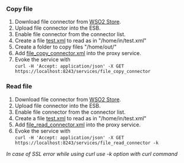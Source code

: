 ### Copy file
1. Download file connector from [WSO2 Store](https://store.wso2.com/store/assets/esbconnector/details/5d6de1a4-1fa7-434e-863f-95c8533d3df2).
2. Upload file connector into the ESB.
3. Enable file connector from the connector list.
4. Create a file [test.xml](test.xml) to read as in "/home/in/test.xml"
5. Create a folder to copy files "/home/out/"
6. Add [file_copy_connector.xml](file_copy_connector.xml) into the proxy service.
7. Evoke the service with
<br>`curl -H 'Accept: application/json' -X GET https://localhost:8243/services/file_copy_connector`

### Read file
1. Download file connector from [WSO2 Store](https://store.wso2.com/store/assets/esbconnector/details/5d6de1a4-1fa7-434e-863f-95c8533d3df2).
2. Upload file connector into the ESB.
3. Enable file connector from the connector list.
4. Create a file [test.xml](test.xml) to read as in "/home/in/test.xml"
5. Add [file_read_connector.xml](file_read_connector.xml) into the proxy service.
6. Evoke the service with
<br>`curl -H 'Accept: application/json' -X GET https://localhost:8243/services/file_read_connector -k`

<i>In case of SSL error while using curl use -k option with curl command</i>